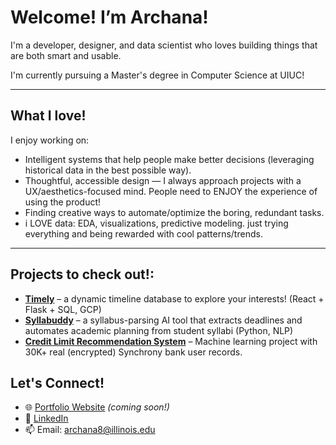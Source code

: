 # Welcome! I’m Archana! 
I'm a developer, designer, and data scientist who loves building things that are both smart and usable.

I'm currently pursuing a Master's degree in Computer Science at UIUC!

---

## What I love!

I enjoy working on:
- Intelligent systems that help people make better decisions (leveraging historical data in the best possible way). 
- Thoughtful, accessible design — I always approach projects with a UX/aesthetics-focused mind. People need to ENJOY the experience of using the product!
- Finding creative ways to automate/optimize the boring, redundant tasks.
- i LOVE data: EDA, visualizations, predictive modeling. just trying everything and being rewarded with cool patterns/trends.

---

## Projects to check out!:

- [**Timely**](https://github.com/ArchieMucharla/Timely) – a dynamic timeline database to explore your interests! (React + Flask + SQL, GCP)
- [**Syllabuddy**](https://youtu.be/GzYfPOZ2PMA) – a syllabus-parsing AI tool that extracts deadlines and automates academic planning from student syllabi (Python, NLP)
- [**Credit Limit Recommendation System**](https://www.youtube.com/watch?v=l9dY-Pn3Fw4) – Machine learning project with 30K+ real (encrypted) Synchrony bank user records.

## Let's Connect!

- 🌐 [Portfolio Website](#) *(coming soon!)*  
- 💼 [LinkedIn](https://linkedin.com/in/amucharla)  
- 📫 Email: archana8@illinois.edu  


<!--
**ArchieMucharla/ArchieMucharla** is a ✨ _special_ ✨ repository because its `README.md` (this file) appears on your GitHub profile.

Here are some ideas to get you started:

- 🔭 I’m currently working on ...
- 🌱 I’m currently learning ...
- 👯 I’m looking to collaborate on ...
- 🤔 I’m looking for help with ...
- 💬 Ask me about ...
- 📫 How to reach me: ...
- 😄 Pronouns: ...
- ⚡ Fun fact: ...
-->
